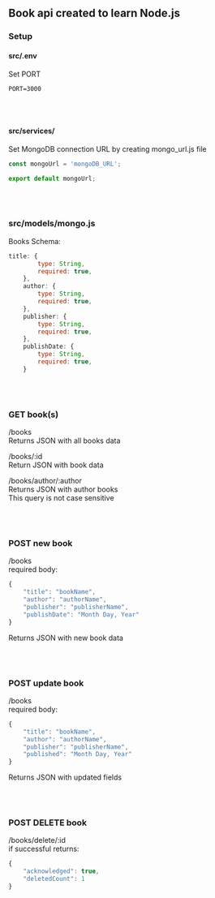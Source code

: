## Book api created to learn Node.js

### Setup
#### src/.env
Set PORT
```env
PORT=3000
```

<br />
<br />

#### src/services/
Set MongoDB connection URL by creating mongo_url.js file <br />
```js
const mongoUrl = 'mongoDB_URL';

export default mongoUrl;
```

<br />
<br />

### src/models/mongo.js
Books Schema:
```js
title: {
        type: String,
        required: true,
    },
    author: {
        type: String,
        required: true,
    },
    publisher: {
        type: String,
        required: true,
    },
    publishDate: {
        type: String,
        required: true,
    }
```

<br />
<br />

### GET book(s)
/books <br />
Returns JSON with all books data <br />

/books/:id <br />
Return JSON with book data <br />

/books/author/:author <br />
Returns JSON with author books <br />
This query is not case sensitive <br />

<br />
<br />

### POST new book
/books <br />
required body: <br />
```js
{
    "title": "bookName",
    "author": "authorName",
    "publisher": "publisherName",
    "publishDate": "Month Day, Year"
}
```
Returns JSON with new book data <br />

<br />
<br />

### POST update book
/books <br />
required body: <br />
```js
{
    "title": "bookName",
    "author": "authorName",
    "publisher": "publisherName",
    "published": "Month Day, Year"
}
```
Returns JSON with updated fields <br />

<br />
<br />

### POST DELETE book
/books/delete/:id <br />
if successful returns: <br />
```js
{
    "acknowledged": true,
    "deletedCount": 1
}
```
